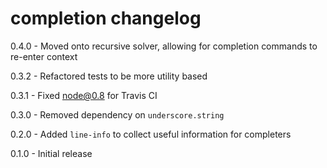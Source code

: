 # completion changelog
0.4.0 - Moved onto recursive solver, allowing for completion commands to re-enter context

0.3.2 - Refactored tests to be more utility based

0.3.1 - Fixed node@0.8 for Travis CI

0.3.0 - Removed dependency on `underscore.string`

0.2.0 - Added `line-info` to collect useful information for completers

0.1.0 - Initial release
